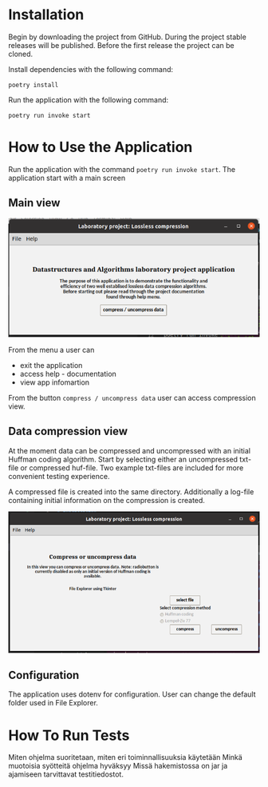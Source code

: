 # Installation

Begin by downloading the project from GitHub. During the project stable releases will be published. Before the first release the project can be cloned. 

Install dependencies with the following command:
```
poetry install
```

Run the application with the following command:
```
poetry run invoke start
```

# How to Use the Application

Run the application with the command `poetry run invoke start`. The application start with a main screen

## Main view

![Main view](images/how-to-guide-main-view.png)

From the menu a user can 
* exit the application
* access help - documentation
* view app infomartion

From the button `compress / uncompress data` user can access compression view. 

## Data compression view
At the moment data can be compressed and uncompressed with an initial Huffman coding algorithm. Start by selecting either an uncompressed txt-file or compressed huf-file. Two example txt-files are included for more convenient testing experience.  

A compressed file is created into the same directory. Additionally a log-file containing initial information on the compression is created. 

![Compression view](images/how-to-guide-compression-view.png)

## Configuration
The application uses dotenv for configuration. User can change the default folder used in File Explorer. 


# How To Run Tests

Miten ohjelma suoritetaan, miten eri toiminnallisuuksia käytetään
Minkä muotoisia syötteitä ohjelma hyväksyy
Missä hakemistossa on jar ja ajamiseen tarvittavat testitiedostot.